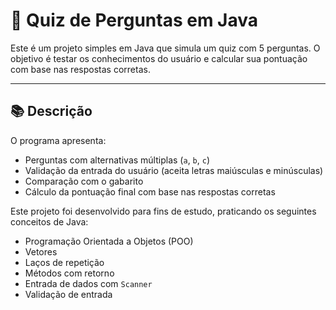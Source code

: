 # 📝 Quiz de Perguntas em Java

Este é um projeto simples em Java que simula um quiz com 5 perguntas. O objetivo é testar os conhecimentos do usuário e calcular sua pontuação com base nas respostas corretas.

---

## 📚 Descrição

O programa apresenta:

- Perguntas com alternativas múltiplas (`a`, `b`, `c`)
- Validação da entrada do usuário (aceita letras maiúsculas e minúsculas)
- Comparação com o gabarito
- Cálculo da pontuação final com base nas respostas corretas

Este projeto foi desenvolvido para fins de estudo, praticando os seguintes conceitos de Java:

- Programação Orientada a Objetos (POO)
- Vetores
- Laços de repetição
- Métodos com retorno
- Entrada de dados com `Scanner`
- Validação de entrada
